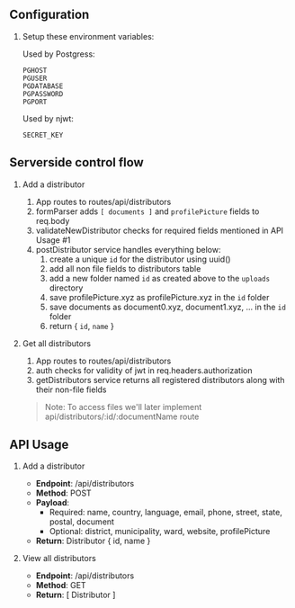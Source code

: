 ## Configuration

1. Setup these environment variables:

    Used by Postgress:
    ```
    PGHOST
    PGUSER
    PGDATABASE
    PGPASSWORD
    PGPORT
    ```

    Used by njwt:
    ```
    SECRET_KEY
    ```

## Serverside control flow
1. Add a distributor

    1. App routes to routes/api/distributors
    2. formParser adds ```[ documents ]``` and ```profilePicture``` fields to req.body
    3. validateNewDistributor checks for required fields mentioned in API Usage #1
    4. postDistributor service handles everything below:
        1. create a unique ```id``` for the distributor using uuid()
        2. add all non file fields to distributors table
        3. add a new folder named ```id``` as created above to the ```uploads``` directory
        4. save profilePicture.xyz as profilePicture.xyz in the ```id``` folder
        5. save documents as document0.xyz, document1.xyz, ... in the ```id``` folder
        6. return { ```id```, ```name``` }
2. Get all distributors

    1. App routes to routes/api/distributors
    2. auth checks for validity of jwt in req.headers.authorization
    3. getDistributors service returns all registered distributors along with their non-file fields
    > Note: To access files we'll later implement api/distributors/:id/:documentName route

## API Usage

1. Add a distributor
    * **Endpoint**: /api/distributors
    * **Method**: POST
    * **Payload**:
        * Required: name, country, language, email, phone, street, state, postal, document
        * Optional: district, municipality, ward, website, profilePicture
    * **Return**: Distributor { id, name }

2. View all distributors
    * **Endpoint**: /api/distributors
    * **Method**: GET
    * **Return**: [ Distributor ]